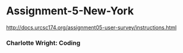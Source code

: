 # Assignment-5-New-York



http://docs.urcsc174.org/assignment05-user-survey/instructions.html


### Charlotte Wright: Coding
